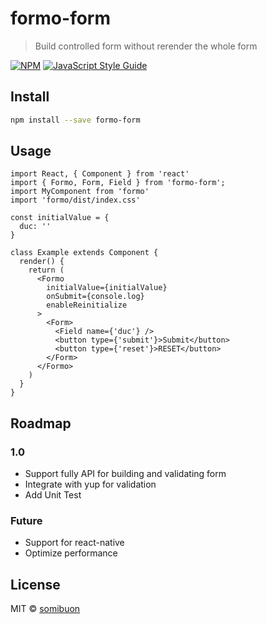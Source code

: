 # formo-form

> Build controlled form without rerender the whole form

[![NPM](https://img.shields.io/npm/v/formo.svg)](https://www.npmjs.com/package/formo-form) [![JavaScript Style Guide](https://img.shields.io/badge/code_style-standard-brightgreen.svg)](https://standardjs.com)

## Install

```bash
npm install --save formo-form
```

## Usage

```tsx
import React, { Component } from 'react'
import { Formo, Form, Field } from 'formo-form';
import MyComponent from 'formo'
import 'formo/dist/index.css'

const initialValue = {
  duc: ''
}

class Example extends Component {
  render() {
    return (
      <Formo
        initialValue={initialValue}
        onSubmit={console.log}
        enableReinitialize
      >
        <Form>
          <Field name={'duc'} />
          <button type={'submit'}>Submit</button>
          <button type={'reset'}>RESET</button>
        </Form>
      </Formo>
    )
  }
}
```

## Roadmap

### 1.0
- Support fully API for building and validating form
- Integrate with yup for validation
- Add Unit Test

### Future
- Support for react-native
- Optimize performance

## License

MIT © [somibuon](https://github.com/somibuon)

